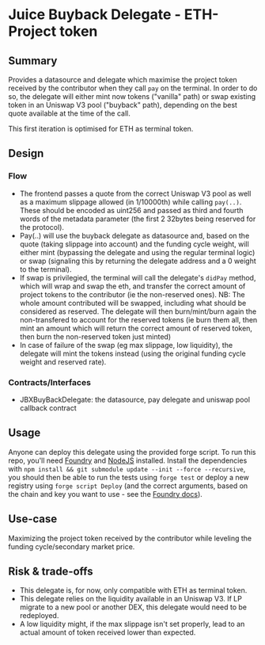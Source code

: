 # Juice Buyback Delegate - ETH-Project token

## Summary

Provides a datasource and delegate which maximise the project token received by the contributor when they call `pay` on the terminal. In order to do so, the delegate will either mint now tokens ("vanilla" path) or swap existing token in an Uniswap V3 pool ("buyback" path), depending on the best quote available at the time of the call.

This first iteration is optimised for ETH as terminal token.

## Design
### Flow
- The frontend passes a quote from the correct Uniswap V3 pool as well as a maximum slippage allowed (in 1/10000th) while calling `pay(..)`. These should be encoded as uint256 and passed as third and fourth words of the metadata parameter (the first 2 32bytes being reserved for the protocol).
- Pay(..) will use the buyback delegate as datasource and, based on the quote (taking slippage into account) and the funding cycle weight, will either mint (bypassing the delegate and using the regular terminal logic) or swap (signaling this by returning the delegate address and a 0 weight to the terminal).
- If swap is privilegied, the terminal will call the delegate's `didPay` method, which will wrap and swap the eth, and transfer the correct amount of project tokens to the contributor (ie the non-reserved ones).
NB: The whole amount contributed will be swapped, including what should be considered as reserved. The delegate will then burn/mint/burn again the non-transfered to account for the reserved tokens (ie burn them all, then mint an amount which will return the correct amount of reserved token, then burn the non-reserved token just minted)
- In case of failure of the swap (eg max slippage, low liquidity), the delegate will mint the tokens instead (using the original funding cycle weight and reserved rate).

### Contracts/Interfaces
- JBXBuyBackDelegate: the datasource, pay delegate and uniswap pool callback contract

## Usage
Anyone can deploy this delegate using the provided forge script.
To run this repo, you'll need [Foundry](https://book.getfoundry.sh/) and [NodeJS](https://nodejs.dev/en/learn/how-to-install-nodejs/) installed.
Install the dependencies with `npm install && git submodule update --init --force --recursive`, you should then be able to run the tests using `forge test` or deploy a new registry using `forge script Deploy` (and the correct arguments, based on the chain and key you want to use - see the [Foundry docs](https://book.getfoundry.sh/)).

## Use-case
Maximizing the project token received by the contributor while leveling the funding cycle/secondary market price.

## Risk & trade-offs
 - This delegate is, for now, only compatible with ETH as terminal token.
 - This delegate relies on the liquidity available in an Uniswap V3. If LP migrate to a new pool or another DEX, this delegate would need to be redeployed.
 - A low liquidity might, if the max slippage isn't set properly, lead to an actual amount of token received lower than expected.